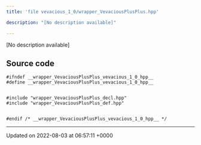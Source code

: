 ```yaml
---
title: 'file vevacious_1_0/wrapper_VevaciousPlusPlus.hpp'

description: "[No description available]"

---
```







[No description available]




## Source code

```
#ifndef __wrapper_VevaciousPlusPlus_vevacious_1_0_hpp__
#define __wrapper_VevaciousPlusPlus_vevacious_1_0_hpp__


#include "wrapper_VevaciousPlusPlus_decl.hpp"
#include "wrapper_VevaciousPlusPlus_def.hpp"


#endif /* __wrapper_VevaciousPlusPlus_vevacious_1_0_hpp__ */
```


-------------------------------

Updated on 2022-08-03 at 06:57:11 +0000
